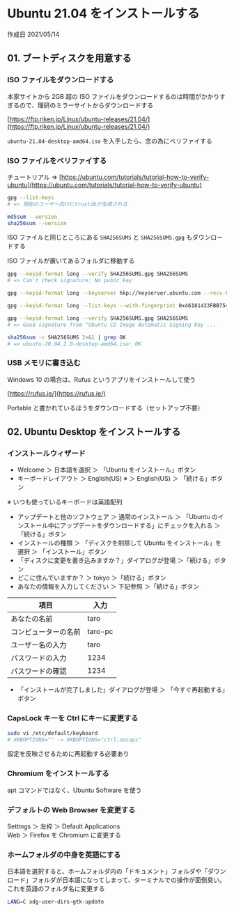 # Ubuntu 21.04 をインストールする

作成日 2021/05/14

## 01. ブートディスクを用意する

### ISO ファイルをダウンロードする

本家サイトから 2GB 超の ISO ファイルをダウンロードするのは時間がかかりすぎるので、理研のミラーサイトからダウンロードする

[https://ftp.riken.jp/Linux/ubuntu-releases/21.04/](https://ftp.riken.jp/Linux/ubuntu-releases/21.04/)

`ubuntu-21.04-desktop-amd64.iso` を入手したら、念の為にベリファイする

### ISO ファイルをベリファイする

チュートリアル => [https://ubuntu.com/tutorials/tutorial-how-to-verify-ubuntu](https://ubuntu.com/tutorials/tutorial-how-to-verify-ubuntu)

```bash
gpg --list-keys
# => 現在のユーザー向けにtrustdbが生成される

md5sum --version
sha256sum --version
```

ISO ファイルと同じところにある `SHA256SUMS` と `SHA256SUMS.gpg` もダウンロードする

ISO ファイルが置いてあるフォルダに移動する

```bash
gpg --keyid-format long --verify SHA256SUMS.gpg SHA256SUMS
# => Can't check signature: No pubic key

gpg --keyid-format long --keyserver hkp://keyserver.ubuntu.com --recv-keys 0x46181433FBB75451 0xD94AA3F0EFE21092

gpg --keyid-format long --list-keys --with-fingerprint 0x46181433FBB75451 0xD94AA3F0EFE21092

gpg --keyid-format long --verify SHA256SUMS.gpg SHA256SUMS
# => Good signature from "Ubuntu CD Image Automatic Signing Key ...

sha256sum -c SHA256SUMS 2>&1 | grep OK
# => ubuntu-20.04.2.0-desktop-amd64.iso: OK
```

### USB メモリに書き込む

Windows 10 の場合は、Rufus というアプリをインストールして使う

[https://rufus.ie/](https://rufus.ie/)

Portable と書かれているほうをダウンロードする（セットアップ不要）

## 02. Ubuntu Desktop をインストールする

### インストールウィザード

- Welcome ＞ 日本語を選択 ＞ 「Ubuntu をインストール」ボタン
- キーボードレイアウト ＞ English(US) ※ ＞ English(US) ＞ 「続ける」ボタン

※ いつも使っているキーボードは英語配列

- アップデートと他のソフトウェア ＞ 通常のインストール ＞ 「Ubuntu のインストール中にアップデートをダウンロードする」にチェックを入れる ＞ 「続ける」ボタン
- インストールの種類 ＞ 「ディスクを削除して Ubuntu をインストール」を選択 ＞ 「インストール」ボタン
- 「ディスクに変更を書き込みますか？」ダイアログが登場 ＞「続ける」ボタン
- どこに住んでいますか？ ＞ tokyo ＞「続ける」ボタン
- あなたの情報を入力してください ＞ 下記参照 ＞「続ける」ボタン

| 項目                 | 入力    |
| -------------------- | ------- |
| あなたの名前         | taro    |
| コンピューターの名前 | taro-pc |
| ユーザー名の入力     | taro    |
| パスワードの入力     | 1234    |
| パスワードの確認     | 1234    |

- 「インストールが完了しました」ダイアログが登場 ＞ 「今すぐ再起動する」ボタン

### CapsLock キーを Ctrl にキーに変更する

```bash
sudo vi /etc/default/keyboard
# XKBOPTIONS="" -> XKBOPTIONS="ctrl:nocaps"
```

設定を反映させるために再起動する必要あり

### Chromium をインストールする

apt コマンドではなく、Ubuntu Software を使う

### デフォルトの Web Browser を変更する

Settings ＞ 左枠 ＞ Default Applications\
Web ＞ Firefox を Chromium に変更する

### ホームフォルダの中身を英語にする

日本語を選択すると、ホームフォルダ内の「ドキュメント」フォルダや「ダウンロード」フォルダが日本語になってしまって、ターミナルでの操作が面倒臭い。これを英語のフォルダ名に変更する

```bash
LANG=C xdg-user-dirs-gtk-update
```
